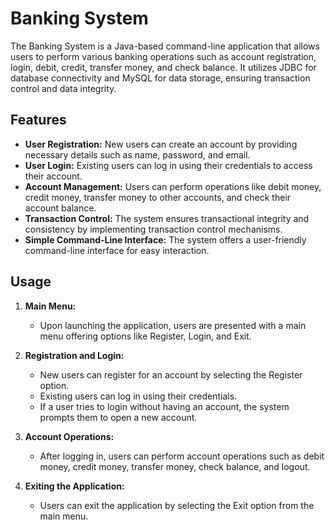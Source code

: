 # Banking System

The Banking System is a Java-based command-line application that allows users to perform various banking operations such as account registration, login, debit, credit, transfer money, and check balance. It utilizes JDBC for database connectivity and MySQL for data storage, ensuring transaction control and data integrity.

## Features

- **User Registration:** New users can create an account by providing necessary details such as name, password, and email.
- **User Login:** Existing users can log in using their credentials to access their account.
- **Account Management:** Users can perform operations like debit money, credit money, transfer money to other accounts, and check their account balance.
- **Transaction Control:** The system ensures transactional integrity and consistency by implementing transaction control mechanisms.
- **Simple Command-Line Interface:** The system offers a user-friendly command-line interface for easy interaction.


## Usage

1. **Main Menu:**
   - Upon launching the application, users are presented with a main menu offering options like Register, Login, and Exit.

2. **Registration and Login:**
   - New users can register for an account by selecting the Register option.
   - Existing users can log in using their credentials.
   - If a user tries to login without having an account, the system prompts them to open a new account.

3. **Account Operations:**
   - After logging in, users can perform account operations such as debit money, credit money, transfer money, check balance, and logout.

4. **Exiting the Application:**
   - Users can exit the application by selecting the Exit option from the main menu.
